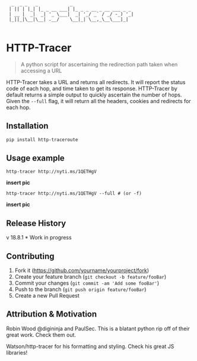 ```
  _  _ _   _            _                       
 | || | |_| |_ _ __ ___| |_ _ _ __ _ __ ___ _ _ 
 | __ |  _|  _| '_ \___|  _| '_/ _` / _/ -_) '_|
 |_||_|\__|\__| .__/    \__|_| \__,_\__\___|_|  
 
```
# HTTP-Tracer
> A python script for ascertaining the redirection path taken when accessing a URL

HTTP-Tracer takes a URL and returns all redirects.
It will report the status code of each hop, and time taken to get its response. HTTP-Tracer
by default returns a simple output to quickly ascertain the number of hops. Given the `--full`
flag, it will return all the headers, cookies and redirects for each hop. 


## Installation

```sh
pip install http-traceroute
```


## Usage example

```shell
http-tracer http://nyti.ms/1QETHgV
```
**insert pic**


```shell
http-tracer http://nyti.ms/1QETHgV --full # (or -f)
```
**insert pic**


## Release History

v 18.8.1
    * Work in progress


## Contributing

1. Fork it (<https://github.com/yourname/yourproject/fork>)
2. Create your feature branch (`git checkout -b feature/fooBar`)
3. Commit your changes (`git commit -am 'Add some fooBar'`)
4. Push to the branch (`git push origin feature/fooBar`)
5. Create a new Pull Request

## Attribution & Motivation

Robin Wood @digininja and PaulSec. This is a blatant python rip off of their
great work. Check them out.

Watson/http-tracer for his formatting and styling. Check his great JS libraries!
